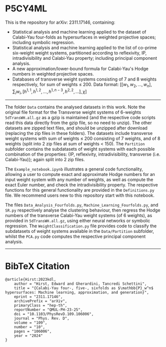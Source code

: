 # P5CY4ML
This is the repository for arXiv: 2311.17146, containing:   
- Statistical analysis and machine learning applied to the dataset of Calabi-Yau four-folds as hypersurfaces in weighted projective spaces; including symbolic regression.   
- Statistical analysis and machine learning applied to the list of co-prime six-weight weight systems, partitioned according to reflexivity, IP, intradivisibility and Calabi-Yau property; including principal component analysis.   
- A new approximation/lower-bound formula for Calabi-Yau's Hodge numbers in weighted projective spaces.   
- Databases of transverse weight systems consisting of 7 and 8 weights respectively, for sum of weights $\leq$ 200. Data format: $[[w_1,w_2,...,w_n],\sum_i w_i, [h^{1,1},h^{1,2},...,h^{1,n-3},h^{2,2},...],\chi]$    

------------------------------------------------------------------------
The folder `Data` contains the analysed datasets in this work. Note the original file format for the Transverse weight systems of 6-weights `5dTransWH.all.gz` as a gzip is maintained (and the respective code scripts read this data directly from the gzip file, so no need to unzip). The other datasets are zipped text files, and should be unzipped after download (replacing the zip files in these folders). The datasets include transverse weight systems with sum of weights $\leq$ 200 consisting of 7 weights, and of 8 weights (split into 2 zip files at sum of weights $<$ 150). The `Partition` subfolder contains the subdatasets of weight systems with each possible combination of the properties: {IP, reflexivity, intradivisibility, transverse (i.e. Calabi-Yau)}; again split into 2 zip files.    

The `Example_notebook.ipynb` illustrates a general code functionality, allowing a user to compute exact and approximate Hodge numbers for an input weight system with any number of weights, as well as compute the exact Euler number, and check the intradivisibility property. The respective functions for this general functionality are provided in the `Definitions.py` file. We recommend users new to this repository start with this notebook.        

The files `Data_Analysis_Fourfolds.py`, `Machine_Learning_Fourfolds.py`, and `SR.py` respectively analyse the clustering behaviour, then regress the Hodge numbers of the transverse Calabi-Yau weight systems (of 6 weights), as provided in `5dTransWH.all.gz`, using either neural networks or symbolic regression. The `WeightClassification.py` file provides code to classify the subdatasets of weight systems available in the `Data/Partition` subfolder, whilst the `PCA.py` code computes the respective principal component analysis.    

------------------------------------------------------------------------
# BibTeX Citation
``` 
@article{Hirst:2023kdl,
    author = "Hirst, Edward and Gherardini, Tancredi Schettini",
    title = "{Calabi-Yau four-, five-, sixfolds as $\mathbb{P}_w^n$ hypersurfaces: Machine learning, approximation, and generation}",
    eprint = "2311.17146",
    archivePrefix = "arXiv",
    primaryClass = "hep-th",
    reportNumber = "QMUL-PH-23-25",
    doi = "10.1103/PhysRevD.109.106006",
    journal = "Phys. Rev. D",
    volume = "109",
    number = "10",
    pages = "106006",
    year = "2024"
}
```
